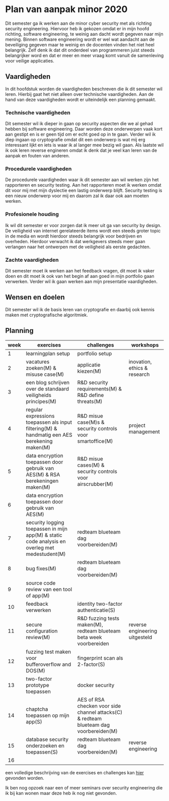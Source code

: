# Plan van aanpak minor 2020

Dit semester ga ik werken aan de minor cyber security met als richting security engineering. Hiervoor heb ik gekozen omdat er in mijn hoofd richting, software engineering, te weinig aan dacht wordt gegeven naar mijn mening. Binnen software engineering wordt er wel wat aandacht aan de beveiliging gegeven maar te weinig en de docenten vinden het niet heel belangrijk. Zelf denk ik dat dit onderdeel van programmeren juist steeds belangrijker word en dat er meer en meer vraag komt vanuit de samenleving voor veilige applicaties.

## Vaardigheden

In dit hoofdstuk worden de vaardigheden beschreven die ik dit semester wil leren. Hierbij gaat het niet alleen over technische vaardigheden. Aan de hand van deze vaardigheden wordt er uiteindelijk een planning gemaakt.

### Technische vaardigheden

Dit semester wil ik dieper in gaan op security aspecten die we al gehad hebben bij software engineering. Daar worden deze onderwerpen vaak kort aan gestipt en is er geen tijd om er echt goed op in te gaan. Verder wil ik diep ingaan op cryptografie omdat dit een onderwerp is wat mij erg interessant lijkt en iets is waar ik al langer mee bezig wil gaan. Als laatste wil ik ook leren reverse engineren omdat ik denk dat je veel kan leren van de aanpak en fouten van anderen.

### Procedurele vaardigheden

De procedurele vaardigheden waar ik dit semester aan wil werken zijn het rapporteren en security testing. Aan het rapporteren moet ik werken omdat dit voor mij met mijn dyslectie een lastig onderwerp blijft. Security testing is een nieuw onderwerp voor mij en daarom zal ik daar ook aan moeten werken.

### Profesionele houding

Ik wil dit semester er voor zorgen dat ik meer uit ga van security by design. De veiligheid van internet gerelateerde items wordt een steeds groter topic in de media en wordt hierdoor steeds belangrijk voor bedrijven en overheden. Hierdoor verwacht ik dat werkgevers steeds meer gaan verlangen naar het ontwerpen met de veiligheid als eerste gedachten.

### Zachte vaardigheden

Dit semester moet ik werken aan het feedback vragen, dit moet ik vaker doen en dit moet ik ook van het begin af aan goed in mijn portfolio gaan verwerken. Verder wil ik gaan werken aan mijn presentatie vaardigheden.

## Wensen en doelen

Dit semester wil ik de basis leren van cryptografie en daarbij ook kennis maken met cryptografische algoritmiek.

## Planning

| week | exercises                              | challenges                                             | workshops                   |
| ---- | -------------------------------------- | ------------------------------------------------------ | --------------------------- |
| 1    | learningplan setup                     | portfolio setup                                        |
| 2    | vacatures zoeken(M) & misuse case(M)   | applicatie kiezen(M)                                   |inovation, ethics & research |
| 3    | een blog schrijven over de standaard veiligheids principes(M) | R&D security requirements(M) & R&D define threats(M)   |
| 4    | regular expressions toepassen als input filtering(M) & handmatig een AES berekening maken(M) | R&D misue case(M)s & security controls voor smartoffice(M) | project management |
| 5    | data encryption toepassen door gebruik van AES(M) & RSA berekeningen maken(M)            | R&D misue cases(M) & security controls voor airscrubber(M) |
| 6    |  data encryption toepassen door gebruik van AES(M) |                               |
| 7    | security logging toepassen in mijn app(M) & static code analysis en overleg met medestudent(M) | redteam blueteam dag voorbereiden(M)                |
| 8    | bug fixes(M)                              | redteam blueteam dag voorbereiden(M)                   |
| 9    | source code review van een tool of app(M)           |                                                        |
| 10   | feedback verwerken  | identity two-factor authenticatie(S)                 |
| 11   | secure configuration review(M) | R&D fuzzing tests maken(M), redteam blueteam beta week voorbereiden   |   reverse engineering uitgesteld     |
| 12   | fuzzing test maken voor bufferoverflow and DOS(M) | fingerprint scan als 2-factor(S)         |
| 13   | two-factor prototype toepassen | docker security        |
| 14   | chaptcha toepassen op mijn app(S) | AES of RSA checken voor side channel attacks(C) & redteam blueteam dag voorbereiden(M) |
| 15   |  database security onderzoeken en toepassen(S) | redteam blueteam dag voorbereiden(M)        | reverse engineering   |
| 16   |                                        |                                                        |

een volledige beschrijving van de exercises en challenges kan [hier](https://fhict.instructure.com/courses/10171/pages/setting-up-a-learning-plan-and-portfolio?module_item_id=530526) gevonden worden.

Ik ben nog opzoek naar een of meer seminars over security engineering die ik bij kan wonen maar deze heb ik nog niet gevonden.

